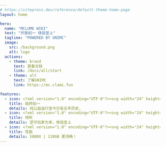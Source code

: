 ```yaml
---
# https://vitepress.dev/reference/default-theme-home-page
layout: home

hero:
  name: "MCLUME WIKI"
  text: "开放如一 体验至上"
  tagline: "POWERED BY UNIMC"
  image: 
    src: /background.png
    alt: logo
  actions:
    - theme: brand
      text: 查看文档
      link: /docs/all/start
    - theme: alt
      text: 了解UNIMC
      link: https://mc.clami.fun

features:
  - icon: <?xml version="1.0" encoding="UTF-8"?><svg width="24" height="24" viewBox="0 0 48 48" fill="none" xmlns="http://www.w3.org/2000/svg"><path d="M15 8C8.92487 8 4 12.9249 4 19C4 30 17 40 24 42.3262C31 40 44 30 44 19C44 12.9249 39.0751 8 33 8C29.2797 8 25.9907 9.8469 24 12.6738C22.0093 9.8469 18.7203 8 15 8Z" fill="none" stroke="#ff0000" stroke-width="4" stroke-linecap="round" stroke-linejoin="round"/></svg>
    title: 始终如一
    details: 纯公益运行至今已有五年历史，
  - icon: <?xml version="1.0" encoding="UTF-8"?><svg width="24" height="24" viewBox="0 0 48 48" fill="none" xmlns="http://www.w3.org/2000/svg"><path d="M33 38H22V30H36V22H44V38H39L36 41L33 38Z" stroke="#0044ff" stroke-width="4" stroke-linecap="round" stroke-linejoin="round"/><path d="M4 6H36V30H17L13 34L9 30H4V6Z" fill="none" stroke="#0044ff" stroke-width="4" stroke-linecap="round" stroke-linejoin="round"/><path d="M19 18H20" stroke="#0044ff" stroke-width="4" stroke-linecap="round"/><path d="M26 18H27" stroke="#0044ff" stroke-width="4" stroke-linecap="round"/><path d="M12 18H13" stroke="#0044ff" stroke-width="4" stroke-linecap="round"/></svg>
    title: 倾听
    details: 坚守玩家为本，体验至上
  - icon: <?xml version="1.0" encoding="UTF-8"?><svg width="24" height="24" viewBox="0 0 48 48" fill="none" xmlns="http://www.w3.org/2000/svg"><path d="M31 4H16L10 27H18L14 44L40 16H28L31 4Z" fill="none" stroke="#00ff0f" stroke-width="4" stroke-linecap="round" stroke-linejoin="round"/><path d="M21 11L19 19" stroke="#00ff0f" stroke-width="4" stroke-linecap="round"/></svg>
    title: 性能
    details: 5800X | 128GB 更流畅！
---
```

<!-- 美观低多边形动态背景 -->
<div class="geo-background">
  <canvas id="geo-canvas"></canvas>
</div>

<script setup>
import { onMounted, onUnmounted, ref } from 'vue'

onMounted(() => {
  // 多边形动画初始化
  const canvas = document.getElementById('geo-canvas')
  if (!canvas) return; // 如果canvas不存在，则不执行后续操作
  const ctx = canvas.getContext('2d');
  let animationFrameId;
  let points = [];
  let POINTS_X, POINTS_Y;
  const MOVE_RANGE = 32;
  const SPEED_MIN = 0.6; // 速度加快一倍
  const SPEED_MAX = 1.4;
  let resizeTimeout;

  function randomSpeed() {
    return (Math.random() - 0.5) * (SPEED_MAX - SPEED_MIN) + (SPEED_MIN * (Math.random() > 0.5 ? 1 : -1));
  }

  function randomColor(base, alpha) {
    return `rgba(${base[0]},${base[1]},${base[2]},${alpha})`;
  }

  function resizeCanvas() {
    // 画布像素为1.05倍
    canvas.width = window.innerWidth * 0.5;
    canvas.height = window.innerHeight * 0.5;
    canvas.style.width = '105vw';
    canvas.style.height = '105vh';
    calcPoints();
    initPoints();
  }

  function calcPoints() {
    // 只按可视区算点数，密度进一步缩小（每320px一个点）
    POINTS_X = Math.max(2, Math.floor(window.innerWidth / 320));
    POINTS_Y = Math.max(1, Math.floor(window.innerHeight / 320));
  }

  function initPoints() {
    points = [];
    // 在可视区基础上每边多100px
    const extra = 100;
    const w = window.innerWidth + extra * 2;
    const h = window.innerHeight + extra * 2;
    // 偏移量，让点居中在大画布
    const offsetX = (canvas.width - w) / 2;
    const offsetY = (canvas.height - h) / 2;
    for (let y = 0; y <= POINTS_Y; y++) {
      for (let x = 0; x <= POINTS_X; x++) {
        const baseX = (w / POINTS_X) * x + offsetX;
        const baseY = (h / POINTS_Y) * y + offsetY;
        points.push({
          baseX,
          baseY,
          x: baseX + (Math.random() - 0.5) * MOVE_RANGE,
          y: baseY + (Math.random() - 0.5) * MOVE_RANGE,
          angle: Math.random() * Math.PI * 2,
          speed: randomSpeed(),
          colorSeed: Math.random()
        });
      }
    }
  }

  function drawTriangles() {
    ctx.clearRect(0, 0, canvas.width, canvas.height);
    const isDark = document.documentElement.classList.contains('dark');
    const baseColors = isDark
      ? [[0, 122, 204], [0, 80, 150], [30, 40, 60]]
      : [[0, 0, 79], [0, 122, 204], [255, 199, 0]];
    for (let y = 0; y < POINTS_Y; y++) {
      for (let x = 0; x < POINTS_X; x++) {
        const idx = y * (POINTS_X + 1) + x;
        const p1 = points[idx];
        const p2 = points[idx + 1];
        const p3 = points[idx + POINTS_X + 1];
        const p4 = points[idx + POINTS_X + 2];

        const colorIdx = Math.floor(p1.colorSeed * baseColors.length);
        const color = randomColor(baseColors[colorIdx], isDark ? 0.18 : 0.15);

        ctx.beginPath();
        ctx.moveTo(p1.x, p1.y);
        ctx.lineTo(p2.x, p2.y);
        ctx.lineTo(p3.x, p3.y);
        ctx.closePath();
        ctx.fillStyle = color;
        ctx.fill();
        ctx.strokeStyle = isDark ? 'rgba(0,200,255,0.18)' : 'rgba(0,122,204,0.18)';
        ctx.lineWidth = 1.2;
        ctx.stroke();

        ctx.beginPath();
        ctx.moveTo(p2.x, p2.y);
        ctx.lineTo(p4.x, p4.y);
        ctx.lineTo(p3.x, p3.y);
        ctx.closePath();
        ctx.fillStyle = color;
        ctx.fill();
        ctx.strokeStyle = isDark ? 'rgba(0,200,255,0.18)' : 'rgba(0,122,204,0.18)';
        ctx.lineWidth = 1.2;
        ctx.stroke();
      }
    }
  }
  // 降低动画帧率
  let lastFrame = 0;
  let running = true;
  
  function handleVisibilityChange() {
    running = document.visibilityState === 'visible';
    if (running) animate(performance.now());
  }
  
  document.addEventListener('visibilitychange', handleVisibilityChange);
  
  function animate(now) {
    if (!running) return;
    if (!lastFrame || now - lastFrame > 70) { // 约14fps
      for (let i = 0; i < points.length; i++) {
        const p = points[i];
        p.angle += p.speed * 0.008;
        p.x = p.baseX + Math.cos(p.angle) * MOVE_RANGE;
        p.y = p.baseY + Math.sin(p.angle) * MOVE_RANGE;
      }
      drawTriangles();
      lastFrame = now;
    }
    animationFrameId = requestAnimationFrame(animate);
  }

  const handleResize = () => {
    clearTimeout(resizeTimeout);
    resizeTimeout = setTimeout(resizeCanvas, 200);
  };
  
  window.addEventListener('resize', handleResize);

  const observer = new MutationObserver((mutations) => {
    for (const m of mutations) {
      if (m.attributeName === 'class') drawTriangles();
    }
  });
  observer.observe(document.documentElement, { attributes: true, attributeFilter: ['class'] });

  resizeCanvas();
  animate();

  // 清理函数
  onUnmounted(() => {
    window.removeEventListener('resize', handleResize);
    document.removeEventListener('visibilitychange', handleVisibilityChange);
    if (animationFrameId) cancelAnimationFrame(animationFrameId);
    if (resizeTimeout) clearTimeout(resizeTimeout);
    observer.disconnect();
  })
})
</script>

<style>
html, body {
  margin: 0;
  padding: 0;
  width: 100vw;
  height: 100vh;
  min-height: 100vh;
  overflow: visible !important;
  position: relative;
}
.geo-background {
  position: fixed;
  inset: 0;
  left: 0; top: 0; right: 0; bottom: 0;
  width: 100vw;
  height: 100vh;
  z-index: -9999;
  overflow: hidden;
  pointer-events: none;
  display: flex;
  align-items: center;
  justify-content: center;
}
#geo-canvas {
  width: 105vw;
  height: 105vh;
  max-width: none;
  max-height: none;
  min-width: 100vw;
  min-height: 100vh;
  opacity: 0.85;
  display: block;
  filter: blur(0.5px);
  transition: background 0.3s;
  pointer-events: none;
  position: absolute;
  left: 50%;
  top: 50%;
  transform: translate(-50%, -50%);
}
</style>
